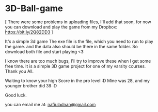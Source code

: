 # 3D-Ball-game
[ There were some problems in uploading files, I'll add that soon, for now you can download and play the game from my Dropbox:
https://bit.ly/2Q82DD3 ]



It's a simple 3d game
The exe file is the file, which you need to run to play the game.
and the data also should be there in the same folder.
So download both file and start playing <3

I know there are too much bugs, I'll try to improve these when I get some free time. It is a simple 3D game project for one of my varsity courses. Thank you All.

Waiting to know your high Score in the pro level :D 
Mine was 28, and my younger brother did 38 :D

Good luck.

you can email me at: nafiuladnan@gmail.com
